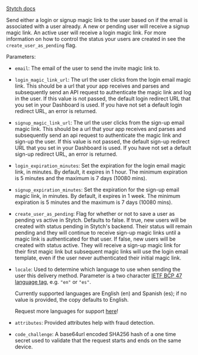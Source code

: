 [Stytch docs](https://stytch.com/docs/api/log-in-or-create-user-by-email)

Send either a login or signup magic link to the user based on if the email is associated with a user already. A new or pending user will receive a signup magic link. An active user will receive a login magic link. For more information on how to control the status your users are created in see the `create_user_as_pending` flag.

Parameters:

- `email`: The email of the user to send the invite magic link to.

- `login_magic_link_url`: The url the user clicks from the login email magic link. This should be a url that your app receives and parses and subsequently send an API request to authenticate the magic link and log in the user. If this value is not passed, the default login redirect URL that you set in your Dashboard is used. If you have not set a default login redirect URL, an error is returned.

- `signup_magic_link_url`: The url the user clicks from the sign-up email magic link. This should be a url that your app receives and parses and subsequently send an api request to authenticate the magic link and sign-up the user. If this value is not passed, the default sign-up redirect URL that you set in your Dashboard is used. If you have not set a default sign-up redirect URL, an error is returned.

- `login_expiration_minutes`: Set the expiration for the login email magic link, in minutes. By default, it expires in 1 hour. The minimum expiration is 5 minutes and the maximum is 7 days (10080 mins).

- `signup_expiration_minutes`: Set the expiration for the sign-up email magic link, in minutes. By default, it expires in 1 week. The minimum expiration is 5 minutes and the maximum is 7 days (10080 mins).

- `create_user_as_pending`: Flag for whether or not to save a user as pending vs active in Stytch. Defaults to false. If true, new users will be created with status pending in Stytch's backend. Their status will remain pending and they will continue to receive sign-up magic links until a magic link is authenticated for that user. If false, new users will be created with status active. They will receive a sign-up magic link for their first magic link but subsequent magic links will use the login email template, even if the user never authenticated their initial magic link.

- `locale`: Used to determine which language to use when sending the user this delivery method. Parameter is a two character [IETF BCP 47 language tag](https://www.w3.org/International/articles/language-tags/), e.g. `"en"` or `"es"`.

  Currently supported languages are English (en) and Spanish (es); if no value is provided, the copy defaults to English.

  Request more languages for support [here](https://docs.google.com/forms/d/e/1FAIpQLScZSpAu_m2AmLXRT3F3kap-s_mcV6UTBitYn6CdyWP0-o7YjQ/viewform?usp=sf_link)!

- `attributes`: Provided attributes help with fraud detection.

- `code_challenge`: A base64url encoded SHA256 hash of a one time secret used to validate that the request starts and ends on the same device.
